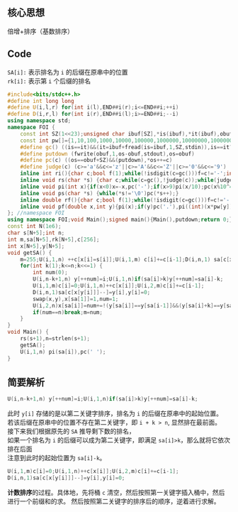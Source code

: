 ## 核心思想
倍增+排序（基数排序）
## Code
`SA[i]:` 表示排名为 `i` 的后缀在原串中的位置\
`rk[i]:` 表示第 `i` 个后缀的排名
```cpp
#include<bits/stdc++.h>
#define int long long
#define U(i,l,r) for(int i(l),END##i(r);i<=END##i;++i)
#define D(i,r,l) for(int i(r),END##i(l);i>=END##i;--i)
using namespace std;
namespace FOI {
	const int SZ(1<<23);unsigned char ibuf[SZ],*is(ibuf),*it(ibuf),obuf[SZ],*os(obuf);
	const int pw[]={1,10,100,1000,10000,100000,1000000,10000000,100000000,1000000000,10000000000,100000000000,1000000000000,10000000000000,100000000000000,1000000000000000,10000000000000000,100000000000000000,1000000000000000000};
	#define gc() ((is==it)&&(it=ibuf+fread(is=ibuf,1,SZ,stdin)),is==it?EOF:*is++)
	#define putdown (fwrite(obuf,1,os-obuf,stdout),os=obuf)
	#define pc(c) ((os==obuf+SZ)&&(putdown),*os++=c)
	#define judge(c) (c>='a'&&c<='z'||c>='A'&&c<='Z'||c>='0'&&c<='9')
	inline int ri(){char c;bool f(1);while(!isdigit(c=gc()))f=c!='-';int x(c^48);while(isdigit(c=gc()))x=x*10+(c^48);return f?x:-x;}
	inline void rs(char *s) {char c;while(c=gc(),!judge(c));while(judge(c))*s++=c,c=gc();s='\0';}
	inline void pi(int x){if(x<0)x=-x,pc('-');if(x>9)pi(x/10);pc(x%10^48);}
	inline void ps(char *s) {while(*s!='\0')pc(*s++);}
	inline double rf(){char c;bool f(1);while(!isdigit(c=gc()))f=c!='-';double x(c^48);while(isdigit(c=gc()))x=x*10+(c^48);if(c=='.')for(int tmp(0);isdigit(c=gc());)x+=1.00*(c^48)/pw[++tmp];return f?x:-x;}
	inline void pf(double x,int y){pi(x);if(y)pc('.'),pi((int)(x*pw[y])-((int)x*pw[y]));}
}; //namespace FOI
using namespace FOI;void Main();signed main(){Main(),putdown;return 0;}
const int N(1e6);
char s[N+5];int n;
int m,sa[N+5],rk[N+5],c[256];
int x[N+5],y[N+5];
void getSA() {
	m=255;U(i,1,n) ++c[x[i]=s[i]];U(i,1,m) c[i]+=c[i-1];D(i,n,1) sa[c[x[i]]--]=i;
	for(int k(1);k<=n;k<<=1) {
		int num(0);
		U(i,n-k+1,n) y[++num]=i;U(i,1,n)if(sa[i]>k)y[++num]=sa[i]-k;
		U(i,1,m)c[i]=0;U(i,1,n)++c[x[i]];U(i,2,m)c[i]+=c[i-1];
		D(i,n,1)sa[c[x[y[i]]]--]=y[i],y[i]=0;
		swap(x,y),x[sa[1]]=1,num=1;
		U(i,2,n)x[sa[i]]=num+=!(y[sa[i]]==y[sa[i-1]]&&(y[sa[i]+k]==y[sa[i-1]+k]));
		if(num==n)break;m=num;
	}
}
void Main() {
	rs(s+1),n=strlen(s+1);
	getSA();
	U(i,1,n) pi(sa[i]),pc(' ');
}

```
## 简要解析
```cpp
U(i,n-k+1,n) y[++num]=i;U(i,1,n)if(sa[i]>k)y[++num]=sa[i]-k;
```
此时 `y[i]` 存储的是以第二关键字排序，排名为 `i` 的后缀在原串中的起始位置。\
若该后缀在原串中的位置不存在第二关键字，即 `i + k > n`, 显然排在最前面。\
接下来我们根据原先的 `SA` 推导剩下数的排名，\
如果一个排名为 `i` 的后缀可以成为第二关键字，即满足 `sa[i]>k`，那么就将它依次排在后面\
注意到此时的起始位置为 `sa[i]-k`。

```cpp
U(i,1,m)c[i]=0;U(i,1,n)++c[x[i]];U(i,2,m)c[i]+=c[i-1];
D(i,n,1)sa[c[x[y[i]]]--]=y[i],y[i]=0;
```
**计数排序**的过程。具体地，先将桶 `c` 清空，然后按照第一关键字插入桶中，然后进行一个前缀和的求。
然后按照第二关键字的排序后的顺序，逆着进行求解。
